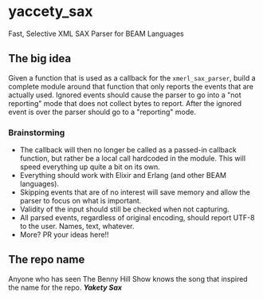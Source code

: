 # yaccety_sax
Fast, Selective XML SAX Parser for BEAM Languages

## The big idea
Given a function that is used as a callback for the `xmerl_sax_parser`, build a complete module around that function that only reports the events that are actually used. Ignored events should cause the parser to go into a "not reporting" mode that does not collect bytes to report. After the ignored event is over the parser should go to a "reporting" mode.

### Brainstorming
* The callback will then no longer be called as a passed-in callback function, but rather be a local call hardcoded in the module. This will speed everything up quite a bit on its own.
* Everything should work with Elixir and Erlang (and other BEAM languages).
* Skipping events that are of no interest will save memory and allow the parser to focus on what is important.
* Validity of the input should still be checked when not capturing.
* All parsed events, regardless of original encoding, should report UTF-8 to the user. Names, text, whatever.
* More? PR your ideas here!!




## The repo name
Anyone who has seen The Benny Hill Show knows the song that inspired the name for the repo. ***Yakety Sax***
